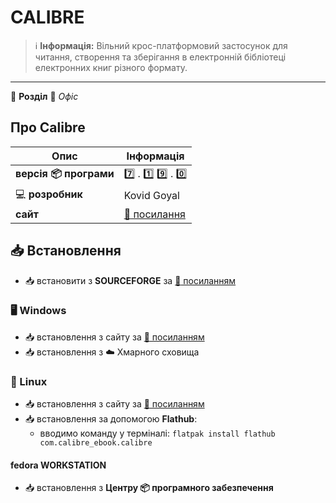 # CALIBRE


> :information_source: **Інформація:** Вільний крос-платформовий застосунок для читання, створення та зберігання в електронній бібліотеці електронних книг різного формату.

---

:open_file_folder: **Розділ** :bookmark_tabs: *Офіс*

## Про Calibre

| Опис | Інформація |
| ---- | ---------- |
| **версія :package: програми** | :seven: . :one: :nine: . :zero: |
| :computer: **розробник** | Kovid Goyal |
| **сайт** | [:link: посилання](https://calibre-ebook.com/) |

## :inbox_tray: Встановлення

- :inbox_tray: встановити з **SOURCEFORGE** за [:link: посиланням](https://sourceforge.net/projects/calibre-ebook-manager.mirror/files/)

### :desktop_computer: Windows

- :inbox_tray: встановлення з сайту за [:link: посиланням](https://calibre-ebook.com/download_windows)
- :inbox_tray: встановлення з :cloud: Хмарного сховища

### :penguin: Linux

- :inbox_tray: встановлення з сайту за [:link: посиланням](https://calibre-ebook.com/download_linux)
- :inbox_tray: встановлення за допомогою **Flathub**:
  - вводимо команду у терміналі: `flatpak install flathub com.calibre_ebook.calibre`

#### fedora WORKSTATION

- :inbox_tray: встановлення з **Центру :package: програмного забезпечення**

